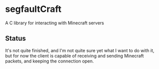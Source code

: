 # segfaultCraft

A C library for interacting with Minecraft servers

## Status

It's not quite finished, and I'm not quite sure yet what I want to do with it, but for now the client is capable of receiving and sending Minecraft packets, and keeping the connection open.
